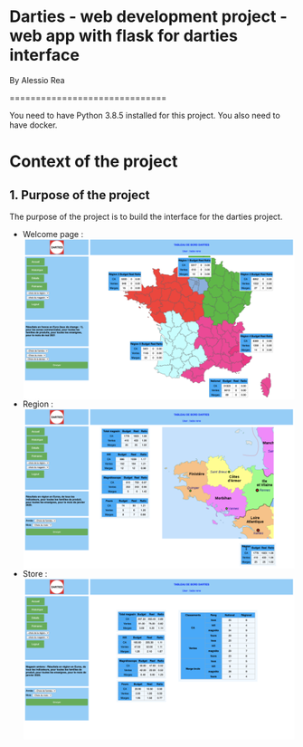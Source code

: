 # Darties - web development project -  web app with flask for darties interface

By Alessio Rea

==============================

You need to have Python 3.8.5 installed for this project. You also need to have docker.

# Context of the project


## 1. Purpose of the project

The purpose of the project is to build the interface for the darties project.

- Welcome page :
    <img src="static/images/accueil.png" alt="Markdown Monster icon" style="float: left; margin-right: 10px;" />

- Region :
    <img src="static/images/region.png" alt="Markdown Monster icon" style="float: left; margin-right: 10px;" />

- Store :
    <img src="static/images/magasin.png" alt="Markdown Monster icon" style="float: left; margin-right: 10px;" />


